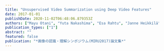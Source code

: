 ```yaml
---
title: "Unsupervised Video Summarization using Deep Video Features"
date: 2017-01-01
publishDate: 2020-11-02T06:48:06.879353Z
authors: ["Mayu Otani", "Yuta Nakashima", "Esa Rahtu", "Janne Heikkilä", "Naokazu Yokoya"]
publication_types: ["1"]
abstract: ""
featured: false
publication: "*画像の認識・理解シンポジウム(MIRU2017)論文集*"
---
```


